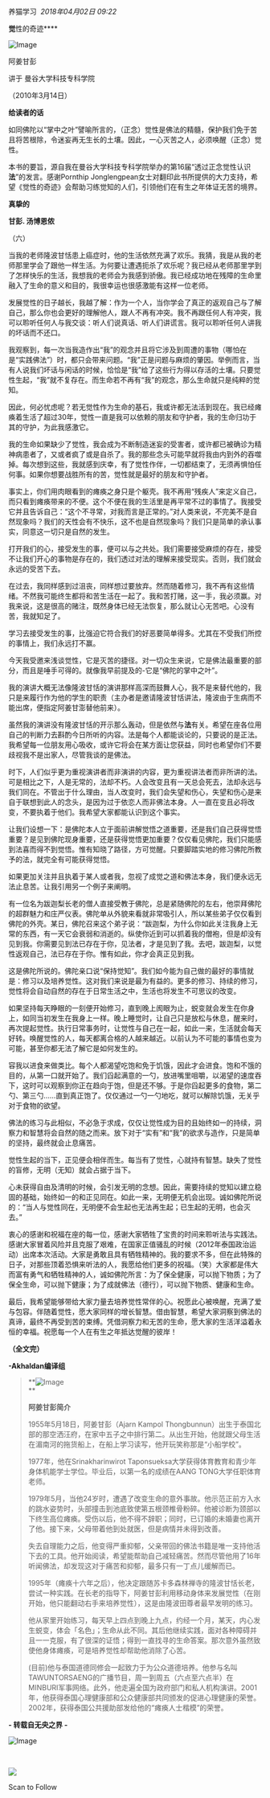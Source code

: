 # 

养猫学习  _2018年04月02日 09:22_

****觉****性的奇迹**** 

![Image](http://mmbiz.qpic.cn/mmbiz/dALUcibAmsGHibKJQAsKjmeLuERXIDKIvNibCu5Ok0nwIdiaQHDRWENv5kq74qs2VOqTkQgKlXjQJyqnwWp7hLy96w/640?wx_fmt=jpeg&tp=webp&wxfrom=5&wx_lazy=1&wx_co=1)  

阿姜甘彭

讲于 曼谷大学科技专科学院

（2010年3月14日）

  

**给读者的话**

如同佛陀以“掌中之叶”譬喻所言的，（正念）觉性是佛法的精髓，保护我们免于苦且将苦根除，令迷妄再无生长的土壤。因此，一心灭苦之人，必须唤醒（正念）觉性。

  

本书的要旨，源自我在曼谷大学科技专科学院举办的第16届“透过正念觉性认识**法**”的发言。感谢Pornthip Jonglengpean女士对翻印此书所提供的大力支持，希望《觉性的奇迹》会帮助习练觉知的人们，引领他们在有生之年体证无苦的境界。

**真挚的**

**甘彭. 汤博恩侬**

  

（六）

  

当我的老师隆波甘恬患上癌症时，他的生活依然充满了欢乐。我猜，我是从我的老师那里学会了跟他一样生活。为何要让遭遇扼杀了欢乐呢？我已经从老师那里学到了怎样快乐的生活，我想我的老师会为我感到骄傲。我已经成功地在残障的生命里融入了生命的意义和目的，我很幸运也很感激能有这样一位老师。

  

发展觉性的日子越长，我越了解：作为一个人，当你学会了真正的返观自己与了解自己，那么你也会更好的理解他人，跟人不再有冲突。我不再跟任何人有冲突，我可以聆听任何人与我交谈：听人们说真话、听人们讲谎言。我可以聆听任何人讲我的坏话而不还口。

  

我观察到，每一次当我造作出“我”的观念并且将它涉及到周遭的事物（哪怕在是“实践佛法”）时，都只会带来问题。“我”正是问题与麻烦的肇因。举例而言，当有人说我们坏话与闲话的时候，恰恰是“我”给了这些行为得以存活的土壤。只要觉性生起，“我”就不复存在。而生命若不再有“我”的观念，那么生命就只是纯粹的觉知。

  

因此，何必忧虑呢？若无觉性作为生命的基石，我或许都无法活到现在。我已经瘫痪着生活了超过30年，觉性一直是我可以依赖的朋友和守护者，我的生命归功于其的守护，为此我感激它。

  

我的生命如果缺少了觉性，我会成为不断制造迷妄的受害者，或许都已被确诊为精神病患者了，又或者疯了或是自杀了。我的那些念头可能早就将我由内到外的吞噬掉。每次想到这些，我就感到庆幸，有了觉性作伴，一切都结束了，无须再惧怕任何事。如果你想要战胜所有的苦，觉性就是最好的朋友和守护者。

  

事实上，你们用肉眼看到的瘫痪之身只是个躯壳。我不再用“残疾人”来定义自己，而只看到瘫痪带来的不便。这个不便在我的生活里是再平常不过的事情了。我接受它并且告诉自己：“这个不寻常，对我而言是正常的。”对人类来说，不完美不是自然现象吗？我们的天性会有不快乐，这不也是自然现象吗？我们只是简单的承认事实，同意这一切只是自然的发生。

  

打开我们的心，接受发生的事，便可以与之共处。我们需要接受麻烦的存在，接受不让我们开心的事物是存在的，我们透过对法的理解来接受现实。否则，我们就会永远的受苦下去。

  

在过去，我同样感到过沮丧，同样想过要放弃。然而随着修习，我不再有这些情绪。不然我可能终生都将和苦生活在一起了。我和苦打赌，这一手，我必须赢。对我来说，这是很高的赌注，既然身体已经无法恢复，那么就让心无苦吧。心没有苦，我就知足了。

  

学习去接受发生的事，比强迫它符合我们的好恶要简单得多。尤其在不受我们所控的事情上，我们永远打不赢。

  

今天我受邀来浅谈觉性，它是灭苦的捷径。对一切众生来说，它是佛法最重要的部分，而且是唾手可得的。就像我早前提及的-它是“佛陀的掌中之叶”。

  

我的演讲大概无法像隆波甘恬的演讲那样高深而鼓舞人心，我不是来替代他的，我只是来履行作为他的学生的职责（主办者是邀请隆波甘恬讲法，隆波由于生病而不能出席，便指定阿姜甘澎替他前来）。

  

虽然我的演讲没有隆波甘恬的开示那么轰动，但是依然与**法**有关。希望在座各位用自己的判断力去斟酌今日所听的内容。法是每个人都能谈论的，只要说的是正法。我希望每一位朋友用心吸收，或许它将会在某方面让您获益，同时也希望你们不要歧视我不是出家人，尽管我谈的是佛法。

  

时下，人们似乎更为重视演讲者而非演讲的内容，更为重视讲法者而非所讲的法。可是相比之下，人是无常的，法却不朽。人会改变且有一天总会死去，法却永远与我们同在。不管出于什么理由，当人改变时，我们会失望和伤心，失望和伤心是来自于联想到此人的念头，是因为过于依恋人而非佛法本身。人一直在变且必将改变，不要执着于他们。我希望大家都能认识到这个事实。

  

让我们设想一下：是佛陀本人立于面前讲解觉悟之道重要，还是我们自己获得觉悟重要？是见到佛陀现身重要，还是获得觉悟更加重要？仅仅看见佛陀，我们只能感到法喜而得不到觉悟。惟有知晓了路径，方可觉醒。只要脚踏实地的修习佛陀所教予的法，就完全有可能获得觉悟。

  

如果更加关注并且执着于某人或者我，忽视了成觉之道和佛法本身，我们便永远无法止息苦。让我引用另一个例子来阐明。

  

有一位名为跋迦梨长老的僧人直接受教于佛陀，总是紧随佛陀的左右，他崇拜佛陀的超群魅力和庄严仪表。佛陀单从外貌来看就非常吸引人，所以某些弟子仅仅看到佛陀的外壳。某日，佛陀召来这个弟子说：“跋迦梨，为什么你如此关注我身上无常的东西，有一天它会衰弱和消逝的。纵使你近到可以抓着我的僧袍，但是却没有见到我。你需要见到法已存在于你，见法者，才是见到了我。去吧，跋迦梨，以觉性返观自己，法已存在于你。惟有如此，你才会真正见到我。

  

这是佛陀所说的。佛陀亲口说“保持觉知”。我们如今能为自己做的最好的事情就是：修习以及培养觉性。这对我们来说是最为有益的。更多的修习、持续的修习，觉性将会自动自然的存在于日常生活之中，生活也将发生不可思议的改变。

  

如果坚持每天睁眼的一刻便开始修习，直到晚上阂眼为止，蜕变就会发生在你身上，如同当初发生在我身上一样。晚上睡觉时，让自己只是放松与休息，醒来时，再次提起觉性。执行日常事务时，让觉性与自己在一起，如此一来，生活就会每天好转。唤醒觉性的人，每天都离合格的人越来越近。以前认为不可能的事情也变为可能，甚至你都无法了解它是如何发生的。

  

容我以进食来做类比。每个人都渴望吃饱和免于饥饿，因此才会进食。饱和不饿的目的，从第一口就开始了。我们舀起满意的一勺，放进嘴里咀嚼，以渴望的速度吞下，这时可以观察到你正在趋向于饱，但是还不够。于是你舀起更多的食物，第二勺、第三勺……直到真正饱了。仅仅通过一勺一勺地吃，就可以解除饥饿，无关乎对于食物的欲望。

  

佛法的练习与此相似，不必急于求成，仅仅让觉性成为目的且始终如一的持续，洞察力和智慧将会自然的随之而来。放下对于“实有”和“我”的欲求与造作，只是简单的坚持，最终就会止息痛苦。

  

觉性生起的当下，正见便会相伴而生。每当有了觉性，心就持有智慧。缺失了觉性的盲修，无明（无知）就会占据于当下。  

  

心未获得自由及清明的时候，会引发无明的念想。因此，需要持续的觉知以建立稳固的基础，始终如一的和正见同在。如此一来，无明便无机会出现。诚如佛陀所说的：“当人与觉性同在，无明便不会生起也无法再生起；已生起的无明，也会灭去。”

  

衷心的感谢和祝福在座的每一位，感谢大家牺牲了宝贵的时间来聆听法与实践法。感谢大家冒着风险并且克服了艰难，在国家正值骚乱的时候（2012年泰国政治运动）出席本次活动。大家是勇敢且具有牺牲精神的。我的要求不多，但在此特殊的日子，对那些顶着恐惧来听法的人，我愿给他们更多的祝福。（笑）大家都是伟大而富有勇气和牺牲精神的人，诚如佛陀所言：为了保全健康，可以抛下物质；为了保全生命，可以抛下健康；为了成就佛法（德行），可以抛下物质、健康和生命。

  

最后，我希望能够带给大家力量去培养觉性常伴的心。祝愿此心被唤醒，充满了爱与包容。伴随着觉性，愿大家同样的增长智慧。借由智慧，希望大家洞察到佛法的真谛，最终不再受到苦的束缚。凭借洞察力和无苦的生命，愿大家的生活洋溢着永恒的幸福。祝愿每一个人在有生之年抵达觉醒的彼岸！

**（全文完）**

**-Akhaldan编译组**

> **![Image](https://mmbiz.qpic.cn/mmbiz/dALUcibAmsGHibKJQAsKjmeLuERXIDKIvNvJEGrOfX7fkdQJUiczCiaukfoE53b3HsScicEaBoiazp9lv0MJRbcDW37Q/640?wx_fmt=jpeg&tp=webp&wxfrom=5&wx_lazy=1&wx_co=1)  
> **
> 
> **阿姜甘彭简介**
> 
>   
> 
> 1955年5月18日，阿姜甘彭（Ajarn Kampol Thongbunnun）出生于泰国北部的那空洒汪府，在家中五子之中排行第二。从出生开始，他就跟父母生活在湄南河的拖货船上，在船上学习读写，他开玩笑称那是“小船学校”。
> 
>   
> 
> 1977年，他在Srinakharinwirot Taponsueksa大学获得体育教育和青少年身体机能学士学位。毕业后，以第一名的成绩在AANG TONG大学任职体育老师。
> 
>   
> 
> 1979年5月，当他24岁时，遭遇了改变生命的意外事故。他示范正前方入水的跳水姿势时，头部撞击到池底致使第五根颈椎骨粉碎。他被诊断为颈部以下终生高位瘫痪。受伤以后，他不得不辞职；同时，已订婚的未婚妻也离开了他。接下来，父母带着他到处就医，但是病情并未得到改善。
> 
>   
> 
> 失去自理能力之后，他变得严重抑郁，父亲带回的佛法书籍是唯一支持他活下去的工具。他开始阅读，希望能帮助自己减轻痛苦。然而尽管他用了16年听闻佛法，却发现这对于痛苦和抑郁，最多只有一丁点儿缓解而已。
> 
>   
> 
> 1995年（瘫痪十六年之后），他决定跟随苏卡多森林禅寺的隆波甘恬长老，尝试一种实践。在长老的指导下，阿姜甘彭利用移动身体来发展觉性（在刚开始，他只能翻动右手来培养觉性），这是由隆波田尊者最早发明的练习。
> 
>   
> 
> 他从家里开始练习，每天早上四点到晚上九点，约经一个月，某天，内心发生蜕变，体会「名色」；生命从此不同。其后他继续实践，面对各种障碍并且一一克服，有了很深的证悟；得到一直找寻的生命答案。那次意外虽然致使他身体瘫痪，可是培养觉性却帮助他消除了心苦。
> 
>   
> 
> (目前)他与泰国道德同修会一起致力于为公众道德培养。他参与名叫TAWUNTORSAENG的广播节目，周一到周五（六点至六点半）在MINBURI军事网络。此外，他走遍全国为政府部门和私人机构演讲。2001年，他获得泰国心理健康部和公众健康部共同颁发的促进心理健康的荣誉。2002年，获得泰国公共援助部发给他的“瘫痪人士楷模”的荣誉。

**- 转载自无央之界 -**

![Image](https://mmbiz.qpic.cn/mmbiz_jpg/hoRmia9k8hc5icmw7XibdYJWibv7Pj34O0Zj9ibezvfhMlCN9WfkSBt679ZSmiaibWlV3TpbicBaZ3icQQOtCpP0wCkxZNw/640?wx_fmt=jpeg&tp=webp&wxfrom=5&wx_lazy=1&wx_co=1)

​

![](https://mp.weixin.qq.com/rr?timestamp=1726283536&src=11&ver=1&signature=S9cVvbmTMU-RJx1aQyOnszA6sTxLQslvzwXEjKzpQPAFHQNsjq6vbZ4u3DXV2g3xzB4D61ycF-9qBfS3PyvtP66weYzkC8KX89c2sh2eO44=)

Scan to Follow